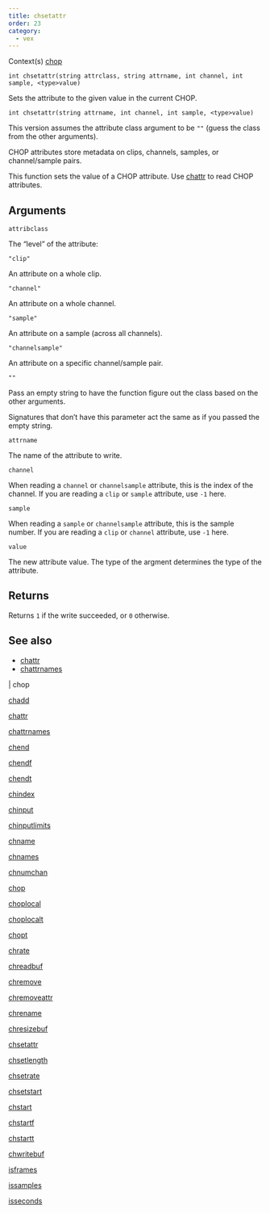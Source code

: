 ```yaml
---
title: chsetattr
order: 23
category:
  - vex
---
```




Context(s)
[chop](../contexts/chop.html)

`int chsetattr(string attrclass, string attrname, int channel, int sample, <type>value)`

Sets the attribute to the given value in the current CHOP.

`int chsetattr(string attrname, int channel, int sample, <type>value)`

This version assumes the attribute class argument to be `""` (guess the class from the other arguments).

CHOP attributes store metadata on clips, channels, samples, or channel/sample pairs.

This function sets the value of a CHOP attribute. Use [chattr](chattr.html "Reads from a CHOP attribute.") to read CHOP attributes.

## Arguments

`attribclass`

The “level” of the attribute:

`"clip"`

An attribute on a whole clip.

`"channel"`

An attribute on a whole channel.

`"sample"`

An attribute on a sample (across all channels).

`"channelsample"`

An attribute on a specific channel/sample pair.

`""`

Pass an empty string to have the function figure out the class based on the other arguments.

Signatures that don’t have this parameter act the same as if you passed the empty string.

`attrname`

The name of the attribute to write.

`channel`

When reading a `channel` or `channelsample` attribute, this is the index of the channel.
If you are reading a `clip` or `sample` attribute, use `-1` here.

`sample`

When reading a `sample` or `channelsample` attribute, this is the sample number.
If you are reading a `clip` or `channel` attribute, use `-1` here.

`value`

The new attribute value. The type of the argment determines the type of the attribute.

## Returns

Returns `1` if the write succeeded, or `0` otherwise.



## See also

- [chattr](chattr.html)
- [chattrnames](chattrnames.html)

|
chop

[chadd](chadd.html)

[chattr](chattr.html)

[chattrnames](chattrnames.html)

[chend](chend.html)

[chendf](chendf.html)

[chendt](chendt.html)

[chindex](chindex.html)

[chinput](chinput.html)

[chinputlimits](chinputlimits.html)

[chname](chname.html)

[chnames](chnames.html)

[chnumchan](chnumchan.html)

[chop](chop.html)

[choplocal](choplocal.html)

[choplocalt](choplocalt.html)

[chopt](chopt.html)

[chrate](chrate.html)

[chreadbuf](chreadbuf.html)

[chremove](chremove.html)

[chremoveattr](chremoveattr.html)

[chrename](chrename.html)

[chresizebuf](chresizebuf.html)

[chsetattr](chsetattr.html)

[chsetlength](chsetlength.html)

[chsetrate](chsetrate.html)

[chsetstart](chsetstart.html)

[chstart](chstart.html)

[chstartf](chstartf.html)

[chstartt](chstartt.html)

[chwritebuf](chwritebuf.html)

[isframes](isframes.html)

[issamples](issamples.html)

[isseconds](isseconds.html)
